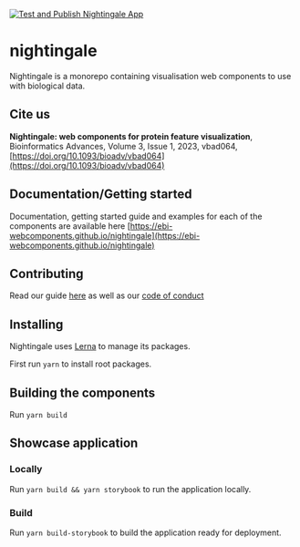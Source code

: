 [![Test and Publish Nightingale App](https://github.com/ebi-webcomponents/nightingale/workflows/Test%20and%20Publish%20Nightingale%20App/badge.svg)](https://github.com/ebi-webcomponents/nightingale/actions)

# nightingale

Nightingale is a monorepo containing visualisation web components to use with
biological data.

## Cite us
**Nightingale: web components for protein feature visualization**, Bioinformatics Advances, Volume 3, Issue 1, 2023, vbad064, [https://doi.org/10.1093/bioadv/vbad064](https://doi.org/10.1093/bioadv/vbad064)

## Documentation/Getting started

Documentation, getting started guide and examples for each of the components are
available here
[https://ebi-webcomponents.github.io/nightingale](https://ebi-webcomponents.github.io/nightingale)

## Contributing

Read our guide [here](/CONTRIBUTING.md) as well as our
[code of conduct](/CODE_OF_CONDUCT.md)

## Installing

Nightingale uses [Lerna](https://lerna.js.org/) to manage its packages.

First run `yarn` to install root packages.

## Building the components

Run `yarn build`

## Showcase application

### Locally

Run `yarn build && yarn storybook` to run the application locally.

### Build

Run `yarn build-storybook` to build the application ready for deployment.

